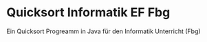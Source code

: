 <h1>Quicksort Informatik EF Fbg</h1>

Ein Quicksort Progreamm in Java für den Informatik Unterricht (Fbg)

